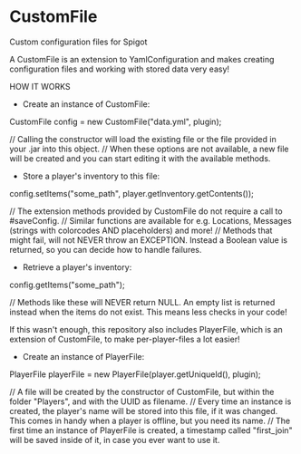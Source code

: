 # CustomFile
Custom configuration files for Spigot

A CustomFile is an extension to YamlConfiguration and makes creating configuration files and working with stored data very easy!

HOW IT WORKS

- Create an instance of CustomFile:

CustomFile config = new CustomFile("data.yml", plugin);

// Calling the constructor will load the existing file or the file provided in your .jar into this object.
// When these options are not available, a new file will be created and you can start editing it with the available methods.

- Store a player's inventory to this file:

config.setItems("some_path", player.getInventory.getContents());

// The extension methods provided by CustomFile do not require a call to #saveConfig.
// Similar functions are available for e.g. Locations, Messages (strings with colorcodes AND placeholders) and more!
// Methods that might fail, will not NEVER throw an EXCEPTION. Instead a Boolean value is returned, so you can decide how to handle failures.

- Retrieve a player's inventory:

config.getItems("some_path");

// Methods like these will NEVER return NULL. An empty list is returned instead when the items do not exist. This means less checks in your code!

If this wasn't enough, this repository also includes PlayerFile, which is an extension of CustomFile, to make per-player-files a lot easier!

- Create an instance of PlayerFile:

PlayerFile playerFile = new PlayerFile(player.getUniqueId(), plugin);

// A file will be created by the constructor of CustomFile, but within the folder "Players", and with the UUID as filename.
// Every time an instance is created, the player's name will be stored into this file, if it was changed. This comes in handy when a player is offline, but you need its name.
// The first time an instance of PlayerFile is created, a timestamp called "first_join" will be saved inside of it, in case you ever want to use it.
